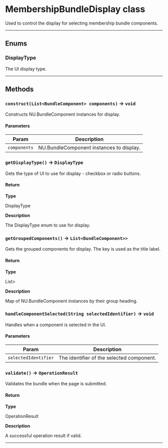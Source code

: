 # MembershipBundleDisplay class

Used to control the display for selecting membership bundle components.

---
## Enums
### DisplayType


The UI display type.

---
## Methods
### `construct(List<BundleComponent> components)` → `void`

Constructs NU.BundleComponent instances for display.

#### Parameters
|Param|Description|
|-----|-----------|
|`components` |  NU.BundleComponent instances to display. |

### `getDisplayType()` → `DisplayType`

Gets the type of UI to use for display - checkbox or radio buttons.

#### Return

**Type**

DisplayType

**Description**

The DisplayType enum to use for display.

### `getGroupedComponents()` → `List<BundleComponent>>`

Gets the grouped components for display. The key is used as the title label.

#### Return

**Type**

List<BundleComponent>>

**Description**

Map of NU.BundleComponent instances by their group heading.

### `handleComponentSelected(String selectedIdentifier)` → `void`

Handles when a component is selected in the UI.

#### Parameters
|Param|Description|
|-----|-----------|
|`selectedIdentifier` |  The identifier of the selected component. |

### `validate()` → `OperationResult`

Validates the bundle when the page is submitted.

#### Return

**Type**

OperationResult

**Description**

A successful operation result if valid.

---

